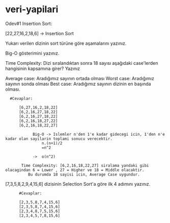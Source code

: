 # veri-yapilari

Odev#1 
Insertion Sort:

[22,27,16,2,18,6] -> Insertion Sort

Yukarı verilen dizinin sort türüne göre aşamalarını yazınız.

Big-O gösterimini yazınız.

Time Complexity: Dizi sıralandıktan sonra 18 sayısı aşağıdaki case'lerden hangisinin kapsamına girer? Yazınız

Average case: Aradığımız sayının ortada olması
Worst case: Aradığımız sayının sonda olması
Best case: Aradığımız sayının dizinin en başında olması.

      #Cevaplar:
  
          [6,27,16,2,18,22]
          [6,2,16,27,18,22]
          [6,2,16,27,18,22]
          [6,2,16,18,27,22]
          [6,2,16,18,22,27]

                Big-O -> Islemler n'den 1'e kadar gidecegi icin, 1'den n'e kadar olan sayilarin toplami sonucu verecektir.
                    n.(n+1)/2 
                    =n^2

                ->  o(n^2)

           Time Complexity: [6,2,16,18,22,27] siralama yandaki gibi olacagindan 6 = Lower , 27 = Higher ve 18 = Middle olacaktir.
              Bu durumda 18 sayisi icin, Average Case uygundur.



[7,3,5,8,2,9,4,15,6] dizisinin Selection Sort'a göre ilk 4 adımını yazınız.

          #Cevaplar:

          [2,3,5,8,7,4,15,6]
          [2,3,5,8,7,4,15,6]
          [2,3,4,8,7,5,15,6]
          [2,3,4,5,7,8,15,6]
